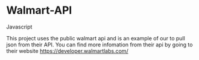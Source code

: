 # Walmart-API
Javascript

This project uses the public walmart api and is an example of our to pull json from their API.
 You can find more infomation from their api by going to their website https://developer.walmartlabs.com/
